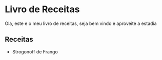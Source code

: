 # Livro de Receitas

Ola, este e o meu livro de receitas, seja bem vindo e aproveite a estadia

## Receitas

 - Strogonoff de Frango